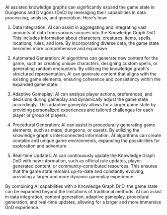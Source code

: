 AI assisted knowledge graphs can significantly expand the game state in Dungeons and Dragons (DnD) by leveraging their capabilities in data processing, analysis, and generation. Here's how:

1. Data Integration: AI can assist in aggregating and integrating vast amounts of data from various sources into the Knowledge Graph DnD. This includes information about characters, creatures, items, spells, locations, rules, and lore. By incorporating diverse data, the game state becomes more comprehensive and expansive.

2. Automated Generation: AI algorithms can generate new content for the game, such as creating unique characters, designing custom spells, or generating random encounters. By utilizing the knowledge graph's structured representation, AI can generate content that aligns with the existing game elements, ensuring coherence and consistency within the expanded game state.

3. Adaptive Gameplay: AI can analyze player actions, preferences, and decisions during gameplay and dynamically adjust the game state accordingly. This adaptive gameplay allows for a larger game state by providing personalized experiences and tailored challenges for each player or group of players.

4. Procedural Generation: AI can assist in procedurally generating game elements, such as maps, dungeons, or quests. By utilizing the knowledge graph's interconnected information, AI algorithms can create complex and unique game environments, expanding the possibilities for exploration and adventure.

5. Real-time Updates: AI can continuously update the Knowledge Graph DnD with new information, such as official rule updates, player-generated content, or community-contributed resources. This ensures that the game state remains up-to-date and constantly evolving, providing a larger and more dynamic gameplay experience.

By combining AI capabilities with a Knowledge Graph DnD, the game state can be expanded beyond the limitations of traditional methods. AI can assist in data integration, content generation, adaptive gameplay, procedural generation, and real-time updates, allowing for a larger and more immersive DnD experience.